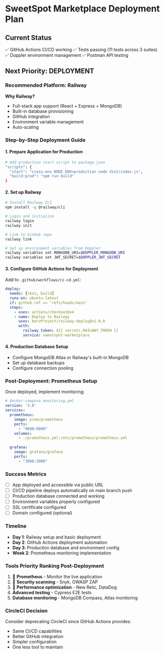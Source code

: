 # SweetSpot Marketplace Deployment Plan

## Current Status
✅ GitHub Actions CI/CD working
✅ Tests passing (11 tests across 3 suites)
✅ Doppler environment management
✅ Postman API testing

## Next Priority: DEPLOYMENT

### Recommended Platform: Railway
**Why Railway?**
- Full-stack app support (React + Express + MongoDB)
- Built-in database provisioning
- GitHub integration
- Environment variable management
- Auto-scaling

### Step-by-Step Deployment Guide

#### 1. Prepare Application for Production
```bash
# Add production start script to package.json
"scripts": {
  "start": "cross-env NODE_ENV=production node dist/index.js",
  "build:prod": "npm run build"
}
```

#### 2. Set up Railway
```bash
# Install Railway CLI
npm install -g @railway/cli

# Login and initialize
railway login
railway init

# Link to GitHub repo
railway link

# Set up environment variables from Doppler
railway variables set MONGODB_URI=$DOPPLER_MONGODB_URI
railway variables set JWT_SECRET=$DOPPLER_JWT_SECRET
```

#### 3. Configure GitHub Actions for Deployment
Add to `.github/workflows/ci-cd.yml`:
```yaml
deploy:
  needs: [test, build]
  runs-on: ubuntu-latest
  if: github.ref == 'refs/heads/main'
  steps:
    - uses: actions/checkout@v4
    - name: Deploy to Railway
      uses: bervProject/railway-deploy@v1.0.0
      with:
        railway_token: ${{ secrets.RAILWAY_TOKEN }}
        service: sweetspot-marketplace
```

#### 4. Production Database Setup
- Configure MongoDB Atlas or Railway's built-in MongoDB
- Set up database backups
- Configure connection pooling

### Post-Deployment: Prometheus Setup
Once deployed, implement monitoring:
```yaml
# docker-compose.monitoring.yml
version: '3.8'
services:
  prometheus:
    image: prom/prometheus
    ports:
      - "9090:9090"
    volumes:
      - ./prometheus.yml:/etc/prometheus/prometheus.yml
  
  grafana:
    image: grafana/grafana
    ports:
      - "3000:3000"
```

### Success Metrics
- [ ] App deployed and accessible via public URL
- [ ] CI/CD pipeline deploys automatically on main branch push
- [ ] Production database connected and working
- [ ] Environment variables properly configured
- [ ] SSL certificate configured
- [ ] Domain configured (optional)

### Timeline
- **Day 1**: Railway setup and basic deployment
- **Day 2**: GitHub Actions deployment automation
- **Day 3**: Production database and environment config
- **Week 2**: Prometheus monitoring implementation

### Tools Priority Ranking Post-Deployment
1. 🥇 **Prometheus** - Monitor the live application
2. 🥈 **Security scanning** - Snyk, OWASP ZAP
3. 🥉 **Performance optimization** - New Relic, DataDog
4. **Advanced testing** - Cypress E2E tests
5. **Database monitoring** - MongoDB Compass, Atlas monitoring

### CircleCI Decision
Consider deprecating CircleCI since GitHub Actions provides:
- Same CI/CD capabilities
- Better GitHub integration
- Simpler configuration
- One less tool to maintain 